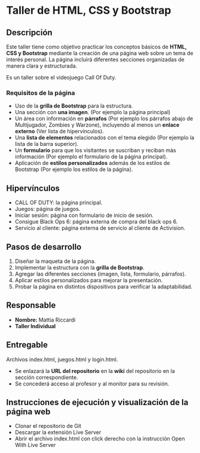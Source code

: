 # Taller de HTML, CSS y Bootstrap

## Descripción

Este taller tiene como objetivo practicar los conceptos básicos de **HTML, CSS y Bootstrap** mediante la creación de una página web sobre un tema de interés personal. La página incluirá diferentes secciones organizadas de manera clara y estructurada.

Es un taller sobre el videojuego Call Of Duty.

### Requisitos de la página
- Uso de la **grilla de Bootstrap** para la estructura.
- Una sección con **una imagen**. (Por ejemplo la página principal)
- Un área con información en **párrafos** (Por ejemplo los párrafos abajo de Multijugador, Zombies y Warzone), incluyendo al menos un **enlace externo** (Ver lista de hipervínculos).
- Una **lista de elementos** relacionados con el tema elegido (Por ejemplo la lista de la barra superior).
- Un **formulario** para que los visitantes se suscriban y reciban más información (Por ejemplo el formulario de la página principal).
- Aplicación de **estilos personalizados** además de los estilos de Bootstrap (Por ejemplo los estilos de la página).

## Hipervínculos
- CALL OF DUTY: la página principal.
- Juegos: página de juegos.
- Iniciar sesión: página con formulario de inicio de sesión.
- Consigue Black Ops 6: página externa de compra del black ops 6.
- Servicio al cliente: página externa de servicio al cliente de Activision.

## Pasos de desarrollo

1. Diseñar la maqueta de la página.
2. Implementar la estructura con la **grilla de Bootstrap**.
3. Agregar las diferentes secciones (imagen, lista, formulario, párrafos).
4. Aplicar estilos personalizados para mejorar la presentación.
5. Probar la página en distintos dispositivos para verificar la adaptabilidad.

## Responsable

- **Nombre:** Mattia Riccardi  
- **Taller Individual**  

## Entregable

Archivos index.html, juegos.html y login.html.  
- Se enlazará la **URL del repositorio** en la **wiki** del repositorio en la sección correspondiente.  
- Se concederá acceso al profesor y al monitor para su revisión.

## Instrucciones de ejecución y visualización de la página web

- Clonar el repositorio de Git
- Descargar la extensión Live Server
- Abrir el archivo index.html con click derecho con la instrucción Open With Live Server
